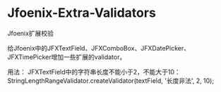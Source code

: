 # Jfoenix-Extra-Validators
Jfoenix扩展校验

给Jfoenix中的JFXTextField、JFXComboBox、JFXDatePicker、JFXTimePicker增加一些扩展的validator。

用法：
    JFXTextField中的字符串长度不能小于2，不能大于10：StringLengthRangeValidator.createValidator(textField, '长度非法', 2, 10);
    
